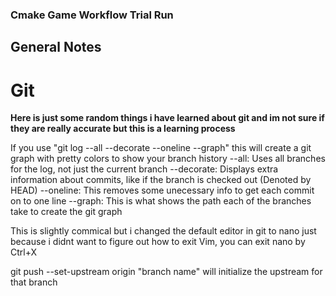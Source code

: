 ### **Cmake Game Workflow Trial Run**

## General Notes

# Git

**Here is just some random things i have learned about git and im not sure if they are really accurate but this is a learning process**

If you use "git log --all --decorate --oneline --graph" this will create a git graph with pretty colors to show your branch history
 --all:       Uses all branches for the log, not just the current branch
 --decorate:  Displays extra information about commits, like if the branch is checked out (Denoted by HEAD)
 --oneline:   This removes some unecessary info to get each commit on to one line
 --graph:     This is what shows the path each of the branches take to create the git graph

 This is slightly commical but i changed the default editor in git to nano just because i didnt want to figure out how to exit Vim, you can exit nano by Ctrl+X

 git push --set-upstream origin "branch name" will initialize the upstream for that branch